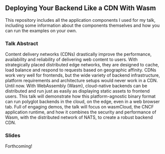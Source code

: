 ## Deploying Your Backend Like a CDN With Wasm
This repository includes all the application components I used for my talk, including some information about the components themselves and how you can run the examples on your own.

### Talk Abstract
Content delivery networks (CDNs) drastically improve the performance, availability and reliability of delivering web content to users. With strategically placed distributed edge networks, they are designed to cache, load balance and respond to requests based on geographic affinity. CDNs work very well for frontends, but the wide variety of backend infrastructure, platform requirements and architecture setups would never work in a CDN. Until now. With WebAssembly (Wasm), cloud-native backends can be distributed and run just as easily as displaying static assets to frontend users. This talk will demonstrate how this platform-agnostic binary format can run polyglot backends in the cloud, on the edge, even in a web browser tab. Full of engaging demos, the talk will focus on wasmCloud, the CNCF application runtime, and how it combines the security and performance of Wasm, with the distributed network of NATS, to create a robust backend CDN.

### Slides
Forthcoming!
